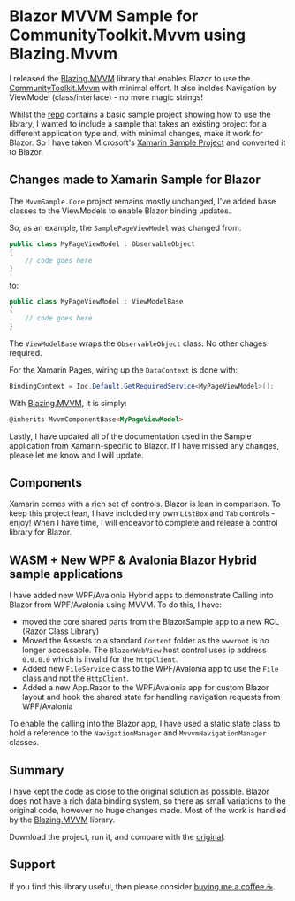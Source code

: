 # Blazor MVVM Sample for CommunityToolkit.Mvvm using Blazing.Mvvm
I released the [Blazing.MVVM](https://github.com/gragra33/Blazing.Mvvm) library that enables Blazor to use the [CommunityToolkit.Mvvm](https://learn.microsoft.com/en-us/dotnet/communitytoolkit/mvvm/) with minimal effort. It also incldes Navigation by ViewModel (class/interface) - no more magic strings!

Whilst the [repo](https://github.com/gragra33/Blazing.Mvvm) contains a basic sample project showing how to use the library, I wanted to include a sample that takes an existing project for a different application type and, with minimal changes, make it work for Blazor. So I have taken Microsoft's [Xamarin Sample Project](https://github.com/CommunityToolkit/MVVM-Samples) and converted it to Blazor.

## Changes made to Xamarin Sample for Blazor 

The `MvvmSample.Core` project remains mostly unchanged, I've added base classes to the ViewModels to enable Blazor binding updates.

So, as an example, the `SamplePageViewModel` was changed from:
```csharp
public class MyPageViewModel : ObservableObject
{
    // code goes here
}
```
to:
```csharp
public class MyPageViewModel : ViewModelBase
{
    // code goes here
}
```
The `ViewModelBase` wraps the `ObservableObject` class. No other chages required.

For the Xamarin Pages, wiring up the `DataContext` is done with:
```csharp
BindingContext = Ioc.Default.GetRequiredService<MyPageViewModel>();
```
With [Blazing.MVVM](https://github.com/gragra33/Blazing.Mvvm), it is simply:
```html
@inherits MvvmComponentBase<MyPageViewModel>
```

Lastly, I have updated all of the documentation used in the Sample application from Xamarin-specific to Blazor. If I have missed any changes, please let me know and I will update.

## Components

Xamarin comes with a rich set of controls. Blazor is lean in comparison. To keep this project lean, I have included my own `ListBox` and `Tab` controls - enjoy! When I have time, I will endeavor to complete and release a control library for Blazor.

## WASM + New WPF & Avalonia Blazor Hybrid sample applications

I have added new WPF/Avalonia Hybrid apps to demonstrate Calling into Blazor from WPF/Avalonia using MVVM. To do this, I have:
* moved the core shared parts from the BlazorSample app to a new RCL (Razor Class Library)
* Moved the Assests to a standard `Content` folder as the `wwwroot` is no longer accessable. The `BlazorWebView` host control uses ip address `0.0.0.0` which is invalid for the `httpClient`.
* Added new `FileService` class to the WPF/Avalonia app to use the `File` class and not the `HttpClient`.
* Added  a new App.Razor to the WPF/Avalonia app for custom Blazor layout and hook the shared state for handling navigation requests from WPF/Avalonia

To enable the calling into the Blazor app, I have used a static state class to hold a reference to the `NavigationManager` and `MvvvmNavigationManager` classes.

## Summary

I have kept the code as close to the original solution as possible. Blazor does not have a rich data binding system, so there as small variations to the original code, however no huge changes made. Most of the work is handled by the [Blazing.MVVM](https://github.com/gragra33/Blazing.Mvvm) library.

Download the project, run it, and compare with the [original](https://github.com/CommunityToolkit/MVVM-Samples).

## Support

If you find this library useful, then please consider [buying me a coffee ☕](https://bmc.link/gragra33).